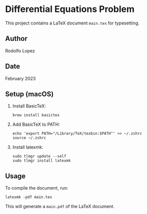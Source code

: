 # Differential Equations Problem

This project contains a LaTeX document `main.tex` for typesetting.

## Author

Rodolfo Lopez

## Date

February 2023

## Setup (macOS)

1. Install BasicTeX:

   ```
   brew install basictex
   ```

2. Add BasicTeX to PATH:

   ```
   echo 'export PATH="/Library/TeX/texbin:$PATH"' >> ~/.zshrc
   source ~/.zshrc
   ```

3. Install latexmk:
   ```
   sudo tlmgr update --self
   sudo tlmgr install latexmk
   ```

## Usage

To compile the document, run:

```
latexmk -pdf main.tex
```

This will generate a `main.pdf` of the LaTeX document.

